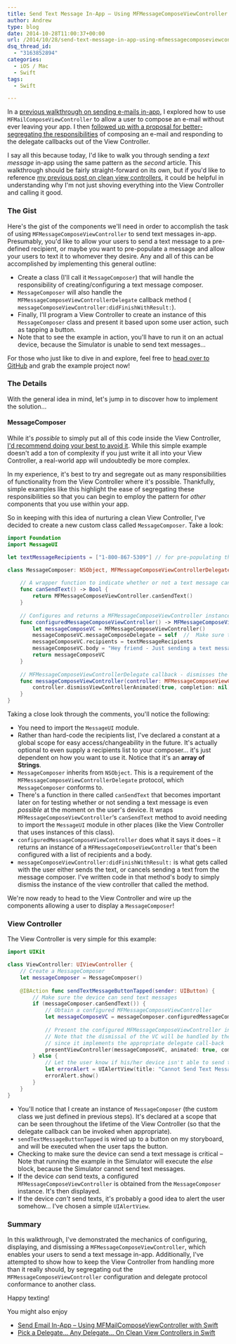 ```yaml
---
title: Send Text Message In-App – Using MFMessageComposeViewController with Swift
author: Andrew
type: blog
date: 2014-10-28T11:00:37+00:00
url: /2014/10/28/send-text-message-in-app-using-mfmessagecomposeviewcontroller-with-swift/
dsq_thread_id:
  - "3163852894"
categories:
  - iOS / Mac
  - Swift
tags:
  - Swift

---
```

In a [previous walkthrough on sending e-mails in-app][1], I explored how to use `MFMailComposeViewController` to allow a user to compose an e-mail without ever leaving your app. I then [followed up with a proposal for better-segregating the responsibilities][2] of composing an e-mail and responding to the delegate callbacks out of the View Controller.

I say all this because today, I'd like to walk you through sending a _text message_ in-app using the same pattern as the _second_ article. This walkthrough should be fairly straight-forward on its own, but if you'd like to reference [my previous post on clean view controllers][2], it could be helpful in understanding why I'm not just shoving everything into the View Controller and calling it good.

### The Gist

Here's the gist of the components we'll need in order to accomplish the task of using `MFMessageComposeViewController` to send text messages in-app. Presumably, you'd like to allow your users to send a text message to a pre-defined recipient, or maybe you want to pre-populate a message and allow your users to text it to whomever they desire. Any and all of this can be accomplished by implementing this general outline:

  * Create a class (I'll call it `MessageComposer`) that will handle the responsibility of creating/configuring a text message composer.
  * `MessageComposer` will also handle the `MFMessageComposeViewControllerDelegate` callback method (  
    `messageComposeViewController:didFinishWithResult:`).
  * Finally, I'll program a View Controller to create an instance of this `MessageComposer` class and present it based upon some user action, such as tapping a button.
  * Note that to see the example in action, you'll have to run it on an actual device, because the Simulator is unable to send text messages&#8230;

For those who just like to dive in and explore, feel free to [head over to GitHub][3] and grab the example project now!

### The Details

With the general idea in mind, let's jump in to discover how to implement the solution&#8230;

#### MessageComposer

While it's _possible_ to simply put all of this code inside the View Controller, [I'd recommend doing your best to avoid it][2]. While this simple example doesn't add a ton of complexity if you just write it all into your View Controller, a real-world app will undoubtedly be more complex.

In my experience, it's best to try and segregate out as many responsibilities of functionality from the View Controller where it's possible. Thankfully, simple examples like this highlight the ease of segregating these responsibilities so that you can begin to employ the pattern for _other_ components that you use within your app.

So in keeping with this idea of nurturing a clean View Controller, I've decided to create a new custom class called `MessageComposer`. Take a look:

```swift
import Foundation
import MessageUI

let textMessageRecipients = ["1-800-867-5309"] // for pre-populating the recipients list (optional, depending on your needs)

class MessageComposer: NSObject, MFMessageComposeViewControllerDelegate {
    
    // A wrapper function to indicate whether or not a text message can be sent from the user's device
    func canSendText() -> Bool {
        return MFMessageComposeViewController.canSendText()
    }
    
    // Configures and returns a MFMessageComposeViewController instance
    func configuredMessageComposeViewController() -> MFMessageComposeViewController {
        let messageComposeVC = MFMessageComposeViewController()
        messageComposeVC.messageComposeDelegate = self  //  Make sure to set this property to self, so that the controller can be dismissed!
        messageComposeVC.recipients = textMessageRecipients
        messageComposeVC.body = "Hey friend - Just sending a text message in-app using Swift!"
        return messageComposeVC
    }
    
    // MFMessageComposeViewControllerDelegate callback - dismisses the view controller when the user is finished with it
    func messageComposeViewController(controller: MFMessageComposeViewController!, didFinishWithResult result: MessageComposeResult) {
        controller.dismissViewControllerAnimated(true, completion: nil)
    }
}
```

Taking a close look through the comments, you'll notice the following:

  * You need to import the `MessageUI` module.
  * Rather than hard-code the recipients list, I've declared a constant at a global scope for easy access/changeability in the future. It's actually optional to even supply a recipients list to your composer&#8230; it's just dependent on how you want to use it. Notice that it's an **array of Strings**.
  * `MessageComposer` inherits from `NSObject`. This is a requirement of the `MFMessageComposeViewControllerDelegate` protocol, which `MessageComposer` conforms to.
  * There's a function in there called `canSendText` that becomes important later on for testing whether or not sending a text message is even _possible_ at the moment on the user's device. It wraps `MFMessageComposeViewController`&#8216;s `canSendText` method to avoid needing to import the `MessageUI` module in other places (like the View Controller that uses instances of this class).
  * `configuredMessageComposeViewController` does what it says it does – it returns an instance of a `MFMessageComposeViewController` that's been configured with a list of recipients and a body.
  * `messageComposeViewController:didFinishWithResult:` is what gets called with the user either sends the text, or cancels sending a text from the message composer. I've written code in that method's body to simply dismiss the instance of the view controller that called the method.

We're now ready to head to the View Controller and wire up the components allowing a user to display a `MessageComposer`!

### View Controller

The View Controller is very simple for this example:

```swift
import UIKit

class ViewController: UIViewController {
    // Create a MessageComposer
    let messageComposer = MessageComposer()
    
    @IBAction func sendTextMessageButtonTapped(sender: UIButton) {
        // Make sure the device can send text messages
        if (messageComposer.canSendText()) {
            // Obtain a configured MFMessageComposeViewController
            let messageComposeVC = messageComposer.configuredMessageComposeViewController()
            
            // Present the configured MFMessageComposeViewController instance
            // Note that the dismissal of the VC will be handled by the messageComposer instance,
            // since it implements the appropriate delegate call-back
            presentViewController(messageComposeVC, animated: true, completion: nil)
        } else {
            // Let the user know if his/her device isn't able to send text messages
            let errorAlert = UIAlertView(title: "Cannot Send Text Message", message: "Your device is not able to send text messages.", delegate: self, cancelButtonTitle: "OK")
            errorAlert.show()
        }
    }
}
```

  * You'll notice that I create an instance of `MessageComposer` (the custom class we just defined in previous steps). It's declared at a scope that can be seen throughout the lifetime of the View Controller (so that the delegate callback can be invoked when appropriate).
  * `sendTextMessageButtonTapped` is wired up to a button on my storyboard, and will be executed when the user taps the button.
  * Checking to make sure the device can send a text message is critical – Note that running the example in the Simulator will execute the _else_ block, because the Simulator cannot send text messages.
  * If the device _can_ send texts, a configured `MFMessageComposeViewController` is obtained from the `MessageComposer` instance. It's then displayed.
  * If the device _can't_ send texts, it's probably a good idea to alert the user somehow&#8230; I've chosen a simple `UIAlertView`.

### Summary

In this walkthrough, I've demonstrated the mechanics of configuring, displaying, and dismissing a `MFMessageComposeViewController`, which enables your users to send a text message in-app. Additionally, I've attempted to show how to keep the View Controller from handling more than it really should, by segregating out the `MFMessageComposeViewController` configuration and delegate protocol conformance to another class.

Happy texting!

<div class="related-posts">
  You might also enjoy</p> 
  
  <ul>
    <li>
      <a href="http://www.andrewcbancroft.com/2014/08/25/send-email-in-app-using-mfmailcomposeviewcontroller-with-swift/" title="Send Email In-App – Using MFMailComposeViewController with Swift">Send Email In-App – Using MFMailComposeViewController with Swift</a>
    </li>
    <li>
      <a href="http://www.andrewcbancroft.com/2014/08/26/pick-a-delegate-clean-view-controllers-in-swift/" title="Pick a Delegate… Any Delegate… On Clean View Controllers in Swift">Pick a Delegate… Any Delegate… On Clean View Controllers in Swift</a>
    </li>
  </ul>
</div>

 [1]: http://www.andrewcbancroft.com/2014/08/25/send-email-in-app-using-mfmailcomposeviewcontroller-with-swift/
 [2]: http://www.andrewcbancroft.com/2014/08/26/pick-a-delegate-clean-view-controllers-in-swift/
 [3]: https://github.com/andrewcbancroft/SwiftMFMessageComposeViewController